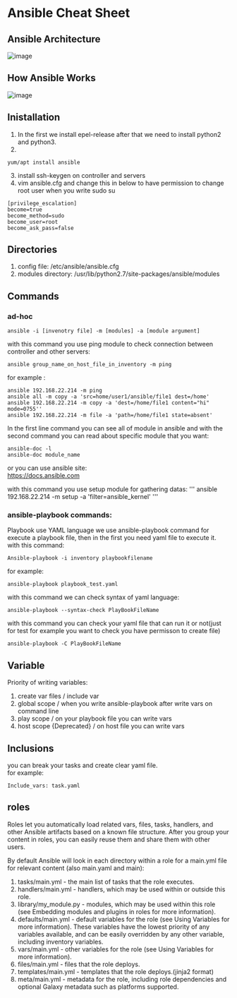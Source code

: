 # Ansible Cheat Sheet
## Ansible Architecture
![image](https://github.com/imansadegh/Ansible/assets/36385769/9fedc4b4-a632-4099-9e2d-3a7d27e12ddc)

## How Ansible Works
![image](https://github.com/imansadegh/Ansible/assets/36385769/31435410-60b0-41e2-b54a-7c0e88fec86a)

## Inistallation
1. In the first we install epel-release after that we need to install python2 and python3.<br>
2. 
```
yum/apt install ansible
```
3. install ssh-keygen on controller and servers<br>
4. vim ansible.cfg and change this in below to have permission to change root user when you write sudo su<br>

```
[privilege_escalation]
become=true
become_method=sudo
become_user=root
become_ask_pass=false
```

## Directories
1. config file: /etc/ansible/ansible.cfg<br>
2. modules directory: /usr/lib/python2.7/site-packages/ansible/modules<br>
 
## Commands
### ad-hoc
```ansible -i [invenotry file] -m [modules] -a [module argument]```<br>

with this command you use ping module to check connection between controller and other servers:<br>

```
ansible group_name_on_host_file_in_inventory -m ping 
```
for example :
```
ansible 192.168.22.214 -m ping
ansible all -m copy -a 'src=home/user1/ansible/file1 dest=/home'
ansible 192.168.22.214 -m copy -a 'dest=/home/file1 content="hi" mode=0755''
ansible 192.168.22.214 -m file -a 'path=/home/file1 state=absent'
```
In the first line command you can see all of module in ansible and with the second command you can read about specific module that you want:
```
ansible-doc -l
ansible-doc module_name
```
or you can use ansible site:<br>
https://docs.ansible.com

with this command you use setup module for gathering datas:
'''
ansible 192.168.22.214 -m setup -a 'filter=ansible_kernel'
'''
### ansible-playbook commands:
Playbook use YAML language we use ansible-playbook command for execute a playbook file, then in the first you need yaml file to execute it.<br>
with this command:
```
Ansible-playbook -i inventory playbookfilename
```
for example:
```
ansible-playbook playbook_test.yaml
```
with this command we can check syntax of yaml language:
```
ansible-playbook --syntax-check PlayBookFileName
```
with this command you can check your yaml file that can run it or not(just for test for example you want to check you have permisson to create file)<br>
```
ansible-playbook -C PlayBookFileName
``` 
## Variable
Priority of writing variables:
1. create var files / include var
2. global scope / when you write ansible-playbook after write vars on command line
3. play scope / on your playbook file you can write vars
4. host scope {Deprecated} / on host file you can write vars
## Inclusions
you can break your tasks and create clear yaml file.<br>
for example:
```
Include_vars: task.yaml
```
## roles
Roles let you automatically load related vars, files, tasks, handlers, and other Ansible artifacts based on a known file structure. After you group your content in roles, you can easily reuse them and share them with other users.<br>

By default Ansible will look in each directory within a role for a main.yml file for relevant content (also main.yaml and main):<br>

1. tasks/main.yml - the main list of tasks that the role executes.
2. handlers/main.yml - handlers, which may be used within or outside this role.
3. library/my_module.py - modules, which may be used within this role (see Embedding modules and plugins in roles for more information).
4. defaults/main.yml - default variables for the role (see Using Variables for more information). These variables have the lowest priority of any variables available, and can be easily overridden by any other variable, including inventory variables.
5. vars/main.yml - other variables for the role (see Using Variables for more information).
6. files/main.yml - files that the role deploys.
7. templates/main.yml - templates that the role deploys.(jinja2 format)
8. meta/main.yml - metadata for the role, including role dependencies and optional Galaxy metadata such as platforms supported.
